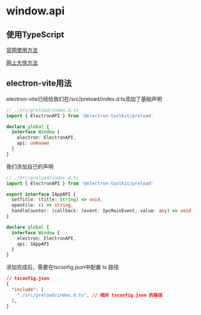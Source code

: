 # window.api
## 使用TypeScript

[官网使用方法](https://www.electronjs.org/zh/docs/latest/tutorial/context-isolation#%E4%B8%8Etypescript%E4%B8%80%E5%90%8C%E4%BD%BF%E7%94%A8)

[网上大侠方法](https://blog.csdn.net/weixin_43938535/article/details/129899648)

## electron-vite用法
electron-vite已经给我们在/src/preload/index.d.ts添加了基础声明
```ts
// ./src/preload/index.d.ts
import { ElectronAPI } from '@electron-toolkit/preload'

declare global {
  interface Window {
    electron: ElectronAPI,
    api: unknown
  }
}
```
我们添加自己的声明
```ts
// ./src/preload/index.d.ts
import { ElectronAPI } from '@electron-toolkit/preload'

export interface IAppAPI {
  setTitle: (title: String) => void,
  openFile: () => string,
  handleCounter: (callback: (event: IpcMainEvent, value: any) => void ) => void,
}

declare global {
  interface Window {
    electron: ElectronAPI,
    api: IAppAPI
  }
}
```
添加完成后，需要在tsconfig.json中配置 ts 路径
```json
// tsconfig.json
{
  "include": [
    "./src/preload/index.d.ts", // 相对 tsconfig.json 的路径
  ],
}
```